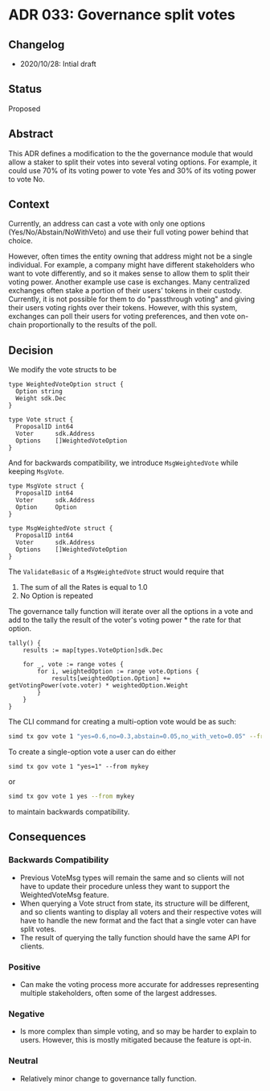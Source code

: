 # ADR 033: Governance split votes

## Changelog

- 2020/10/28: Intial draft

## Status

Proposed

## Abstract

This ADR defines a modification to the the governance module that would allow a staker to split their votes into several voting options. For example, it could use 70% of its voting power to vote Yes and 30% of its voting power to vote No.

## Context

Currently, an address can cast a vote with only one options (Yes/No/Abstain/NoWithVeto) and use their full voting power behind that choice.

However, often times the entity owning that address might not be a single individual.  For example, a company might have different stakeholders who want to vote differently, and so it makes sense to allow them to split their voting power.  Another example use case is exchanges.  Many centralized exchanges often stake a portion of their users' tokens in their custody.  Currently, it is not possible for them to do "passthrough voting" and giving their users voting rights over their tokens.  However, with this system, exchanges can poll their users for voting preferences, and then vote on-chain proportionally to the results of the poll.

## Decision

We modify the vote structs to be

```
type WeightedVoteOption struct {
  Option string
  Weight sdk.Dec
}

type Vote struct {
  ProposalID int64
  Voter      sdk.Address
  Options    []WeightedVoteOption
}
```

And for backwards compatibility, we introduce `MsgWeightedVote` while keeping `MsgVote`.
```
type MsgVote struct {
  ProposalID int64
  Voter      sdk.Address
  Option     Option
}

type MsgWeightedVote struct {
  ProposalID int64
  Voter      sdk.Address
  Options    []WeightedVoteOption
}
```

The `ValidateBasic` of a `MsgWeightedVote` struct would require that
1. The sum of all the Rates is equal to 1.0
2. No Option is repeated

The governance tally function will iterate over all the options in a vote and add to the tally the result of the voter's voting power * the rate for that option.

```
tally() {
    results := map[types.VoteOption]sdk.Dec

    for _, vote := range votes {
        for i, weightedOption := range vote.Options {
            results[weightedOption.Option] += getVotingPower(vote.voter) * weightedOption.Weight
        }
    }
}
```

The CLI command for creating a multi-option vote would be as such:
```sh
simd tx gov vote 1 "yes=0.6,no=0.3,abstain=0.05,no_with_veto=0.05" --from mykey
```

To create a single-option vote a user can do either
```
simd tx gov vote 1 "yes=1" --from mykey
```

or 

```sh
simd tx gov vote 1 yes --from mykey
```

to maintain backwards compatibility.


## Consequences

### Backwards Compatibility
- Previous VoteMsg types will remain the same and so clients will not have to update their procedure unless they want to support the WeightedVoteMsg feature.
- When querying a Vote struct from state, its structure will be different, and so clients wanting to display all voters and their respective votes will have to handle the new format and the fact that a single voter can have split votes.
- The result of querying the tally function should have the same API for clients.

### Positive
- Can make the voting process more accurate for addresses representing multiple stakeholders, often some of the largest addresses.

### Negative
- Is more complex than simple voting, and so may be harder to explain to users.  However, this is mostly mitigated because the feature is opt-in.

### Neutral
- Relatively minor change to governance tally function.
